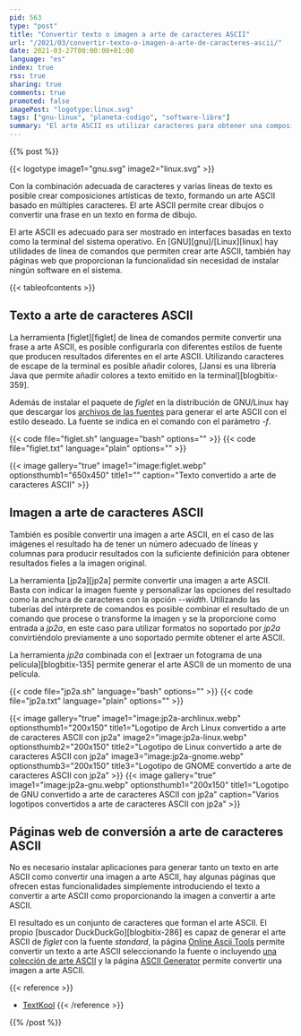 ```yaml
---
pid: 563
type: "post"
title: "Convertir texto o imagen a arte de caracteres ASCII"
url: "/2021/03/convertir-texto-o-imagen-a-arte-de-caracteres-ascii/"
date: 2021-03-27T00:00:00+01:00
language: "es"
index: true
rss: true
sharing: true
comments: true
promoted: false
imagePost: "logotype:linux.svg"
tags: ["gnu-linux", "planeta-codigo", "software-libre"]
summary: "El arte ASCII es utilizar caracteres para obtener una composición que simula una imagen o dibujo. Es posible convertir texto a arte de caracteres ASCII o una imagen en formato _svg_, _jpeg_ o _png_ a texto. En GNU/Linux hay herramientas de línea de comandos que permiten crear arte ASCII tanto para texto como para imágenes. En internet también hay disponibles páginas que ofrecen el servicio de generar arte ASCII sin necesidad de instalar ningún software en la propia computadora."
---
```


{{% post %}}

{{< logotype image1="gnu.svg" image2="linux.svg" >}}

Con la combinación adecuada de caracteres y varias líneas de texto es posible crear composiciones artísticas de texto, formando un arte ASCII basado en múltiples caracteres. El arte ASCII permite crear dibujos o convertir una frase en un texto en forma de dibujo.

El arte ASCII es adecuado para ser mostrado en interfaces basadas en texto como la terminal del sistema operativo. En [GNU][gnu]/[Linux][linux] hay utilidades de línea de comandos que permiten crear arte ASCII, también hay páginas web que proporcionan la funcionalidad sin necesidad de instalar ningún software en el sistema.

{{< tableofcontents >}}

## Texto a arte de caracteres ASCII

La herramienta [figlet][figlet] de linea de comandos permite convertir una frase a arte ASCII, es posible configurarla con diferentes estilos de fuente que producen resultados diferentes en el arte ASCII. Utilizando caracteres de escape de la terminal es posible añadir colores, [Jansi es una librería Java que permite añadir colores a texto emitido en la terminal][blogbitix-359].

Además de instalar el paquete de _figlet_ en la distribución de GNU/Linux hay que descargar los [archivos de las fuentes](http://www.figlet.org/fontdb.cgi) para generar el arte ASCII con el estilo deseado. La fuente se indica en el comando con el parámetro _-f_.

{{< code file="figlet.sh" language="bash" options="" >}}
{{< code file="figlet.txt" language="plain" options="" >}}

{{< image
    gallery="true"
    image1="image:figlet.webp" optionsthumb1="650x450" title1=""
    caption="Texto convertido a arte de caracteres ASCII" >}}

## Imagen a arte de caracteres ASCII

También es posible convertir una imagen a arte ASCII, en el caso de las imágenes el resultado ha de tener un número adecuado de líneas y columnas para producir resultados con la suficiente definición para obtener resultados fieles a la imagen original.

La herramienta [jp2a][jp2a] permite convertir una imagen a arte ASCII. Basta con indicar la imagen fuente y personalizar las opciones del resultado como la anchura de caracteres con la opción _--width_. Utilizando las tuberías del intérprete de comandos es posible combinar el resultado de un comando que procese o transforme la imagen y se la proporcione como entrada a _jp2a_, en este caso para utilizar formatos no soportado por _jp2a_ convirtiéndolo previamente a uno soportado permite obtener el arte ASCII.

La herramienta _jp2a_ combinada con el [extraer un fotograma de una película][blogbitix-135] permite generar el arte ASCII de un momento de una película.

{{< code file="jp2a.sh" language="bash" options="" >}}
{{< code file="jp2a.txt" language="plain" options="" >}}

{{< image
    gallery="true"
    image1="image:jp2a-archlinux.webp" optionsthumb1="200x150" title1="Logotipo de Arch Linux convertido a arte de caracteres ASCII con jp2a"
    image2="image:jp2a-linux.webp" optionsthumb2="200x150" title2="Logotipo de Linux convertido a arte de caracteres ASCII con jp2a"
    image3="image:jp2a-gnome.webp" optionsthumb3="200x150" title3="Logotipo de GNOME convertido a arte de caracteres ASCII con jp2a" >}}
{{< image
    gallery="true"
    image1="image:jp2a-gnu.webp" optionsthumb1="200x150" title1="Logotipo de GNU convertido a arte de caracteres ASCII con jp2a"
    caption="Varios logotipos convertidos a arte de caracteres ASCII con jp2a" >}}

## Páginas web de conversión a arte de caracteres ASCII

No es necesario instalar aplicaciones para generar tanto un texto en arte ASCII como convertir una imagen a arte ASCII, hay algunas páginas que ofrecen estas funcionalidades simplemente introduciendo el texto a convertir a arte ASCII como proporcionando la imagen a convertir a arte ASCII.

El resultado es un conjunto de caracteres que forman el arte ASCII. El propio [buscador DuckDuckGo][blogbitix-286] es capaz de generar el arte ASCII de _figlet_ con la fuente _standard_, la página [Online Ascii Tools](https://onlineasciitools.com/convert-text-to-ascii-art) permite convertir un texto a arte ASCII seleccionando la fuente o incluyendo [una colección de arte ASCII](https://textfancy.com/ascii-art/) y la página [ASCII Generator](https://ascii-generator.site/) permite convertir una imagen a arte ASCII.

{{< reference >}}
* [TextKool](https://textkool.com/en/ascii-art-generator?hl=default&vl=default&font=Red%20Phoenix&text=Your%20text%20here%20)
{{< /reference >}}

{{% /post %}}
